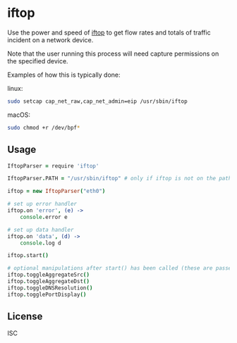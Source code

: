 # iftop

Use the power and speed of [iftop](http://www.ex-parrot.com/pdw/iftop/) to get flow rates and totals of traffic incident on a network device.

Note that the user running this process will need capture permissions on the specified device.

Examples of how this is typically done:

linux:

```bash
sudo setcap cap_net_raw,cap_net_admin=eip /usr/sbin/iftop
```

macOS:

```bash
sudo chmod +r /dev/bpf*
```

## Usage

```coffee
IftopParser = require 'iftop'

IftopParser.PATH = "/usr/sbin/iftop" # only if iftop is not on the path

iftop = new IftopParser("eth0")

# set up error handler
iftop.on 'error', (e) ->
    console.error e

# set up data handler
iftop.on 'data', (d) ->
    console.log d

iftop.start()

# optional manipulations after start() has been called (these are passed to iftop)
iftop.toggleAggregateSrc()
iftop.toggleAggregateDst()
iftop.toggleDNSResolution()
iftop.togglePortDisplay()

```

## License

ISC